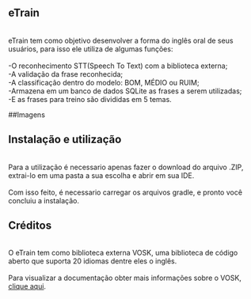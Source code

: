 ## eTrain

<br>eTrain tem como objetivo desenvolver a forma do inglês oral de seus usuários, para isso ele utiliza de algumas funções:<br/>
<br>-O reconhecimento STT(Speech To Text) com a biblioteca externa;
<br>-A validação da frase reconhecida;
<br>-A classificação dentro do modelo: BOM, MÉDIO ou RUIM;
<br>-Armazena em um banco de dados SQLite as frases a serem utilizadas;
<br>-E as frases para treino são divididas em 5 temas.

##Imagens


## Instalação e utilização

<br>Para a utilização é necessario apenas fazer o download do arquivo .ZIP, extrai-lo em uma pasta a sua escolha e abrir em sua IDE.<br/>
<br>Com isso feito, é necessario carregar os arquivos gradle, e pronto você concluiu a instalação.<br/>

 
## Créditos

<br>O eTrain tem como biblioteca externa VOSK, uma biblioteca de código aberto que suporta 20 idiomas dentre eles o inglês.<br/>
<br>Para visualizar a documentação obter mais informações sobre o VOSK, [clique aqui](https://alphacephei.com/vosk/install).<br/>


